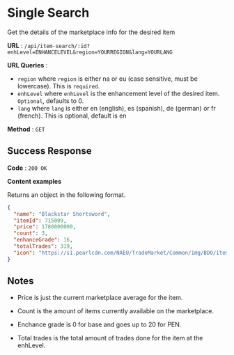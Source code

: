 # Single Search

Get the details of the marketplace info for the desired item

**URL** : `/api/item-search/:id?enhLevel=ENHANCELEVEL&region=YOURREGION&lang=YOURLANG`

**URL Queries** :

- `region` where `region` is either na or eu (case sensitive, must be lowercase). This is `required`.
- `enhLevel` where `enhLevel` is the enhancement level of the desired item. `Optional`, defaults to 0.
- `lang` where `lang` is either en (english), es (spanish), de (german) or fr (french). This is optional, default is en

**Method** : `GET`

## Success Response

**Code** : `200 OK`

**Content examples**

Returns an object in the following format.

```json
{
  "name": "Blackstar Shortsword",
  "itemId": 715009,
  "price": 1780000000,
  "count": 3,
  "enhanceGrade": 16,
  "totalTrades": 319,
  "icon": "https://s1.pearlcdn.com/NAEU/TradeMarket/Common/img/BDO/item/715009.png"
}
```

## Notes

- Price is just the current marketplace average for the item.

- Count is the amount of items currently available on the marketplace.

- Enchance grade is 0 for base and goes up to 20 for PEN.

- Total trades is the total amount of trades done for the item at the enhLevel.
